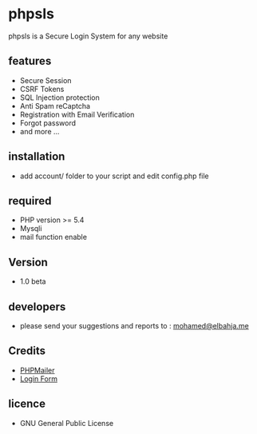 # phpsls
phpsls is a Secure Login System for any website

## features

- Secure Session
- CSRF Tokens
- SQL Injection protection
- Anti Spam reCaptcha
- Registration with Email Verification
- Forgot password
- and more ... 

## installation 

- add account/ folder to your script and edit config.php file

## required

- PHP version >= 5.4
- Mysqli
- mail function enable

## Version 
- 1.0 beta

## developers

- please send your suggestions and reports to : mohamed@elbahja.me

## Credits

- [PHPMailer](https://github.com/PHPMailer/PHPMailer)
- [Login Form](https://codepen.io/ace-subido/pen/Cuiep)

## licence

- GNU General Public License

